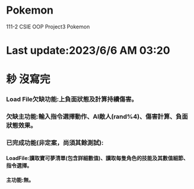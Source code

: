 # Pokemon
111-2 CSIE OOP Project3 Pokemon

# Last update:2023/6/6 AM 03:20

# 耖 沒寫完

### Load File欠缺功能:上負面狀態及計算持續傷害。
### 欠缺主功能:輸入指令選擇動作、AI敵人(rand%4)、傷害計算、負面狀態效果。


### 已完成功能(非定案，尚須其餘測試):
#### LoadFile:讀取寶可夢清單(包含詳細數值)、讀取每隻角色的技能及其數值細節、指令選擇。
#### 主功能:無。
